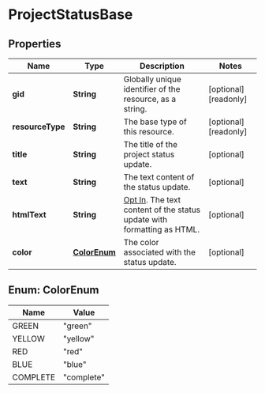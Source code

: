 

# ProjectStatusBase


## Properties

| Name | Type | Description | Notes |
|------------ | ------------- | ------------- | -------------|
|**gid** | **String** | Globally unique identifier of the resource, as a string. |  [optional] [readonly] |
|**resourceType** | **String** | The base type of this resource. |  [optional] [readonly] |
|**title** | **String** | The title of the project status update. |  [optional] |
|**text** | **String** | The text content of the status update. |  [optional] |
|**htmlText** | **String** | [Opt In](https://developers.asana.com/reference/rest-api-reference). The text content of the status update with formatting as HTML. |  [optional] |
|**color** | [**ColorEnum**](#ColorEnum) | The color associated with the status update. |  [optional] |



## Enum: ColorEnum

| Name | Value |
|---- | -----|
| GREEN | &quot;green&quot; |
| YELLOW | &quot;yellow&quot; |
| RED | &quot;red&quot; |
| BLUE | &quot;blue&quot; |
| COMPLETE | &quot;complete&quot; |



